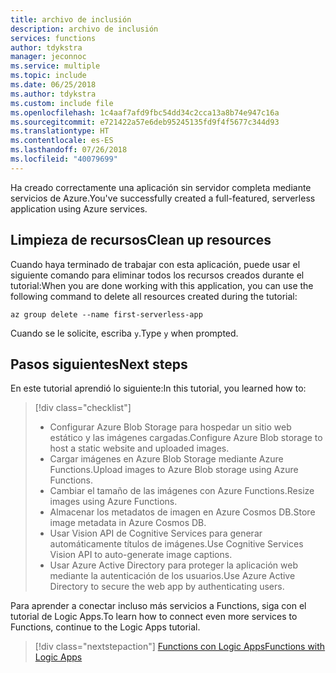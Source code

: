 ```yaml
---
title: archivo de inclusión
description: archivo de inclusión
services: functions
author: tdykstra
manager: jeconnoc
ms.service: multiple
ms.topic: include
ms.date: 06/25/2018
ms.author: tdykstra
ms.custom: include file
ms.openlocfilehash: 1c4aaf7afd9fbc54dd34c2cca13a8b74e947c16a
ms.sourcegitcommit: e721422a57e6deb95245135fd9f4f5677c344d93
ms.translationtype: HT
ms.contentlocale: es-ES
ms.lasthandoff: 07/26/2018
ms.locfileid: "40079699"
---
```

<span data-ttu-id="aee65-103">Ha creado correctamente una aplicación sin servidor completa mediante servicios de Azure.</span><span class="sxs-lookup"><span data-stu-id="aee65-103">You've successfully created a full-featured, serverless application using Azure services.</span></span>

## <a name="clean-up-resources"></a><span data-ttu-id="aee65-104">Limpieza de recursos</span><span class="sxs-lookup"><span data-stu-id="aee65-104">Clean up resources</span></span>

<span data-ttu-id="aee65-105">Cuando haya terminado de trabajar con esta aplicación, puede usar el siguiente comando para eliminar todos los recursos creados durante el tutorial:</span><span class="sxs-lookup"><span data-stu-id="aee65-105">When you are done working with this application, you can use the following command to delete all resources created during the tutorial:</span></span>

```azurecli
az group delete --name first-serverless-app
```

<span data-ttu-id="aee65-106">Cuando se le solicite, escriba `y`.</span><span class="sxs-lookup"><span data-stu-id="aee65-106">Type `y` when prompted.</span></span>  

## <a name="next-steps"></a><span data-ttu-id="aee65-107">Pasos siguientes</span><span class="sxs-lookup"><span data-stu-id="aee65-107">Next steps</span></span>

<span data-ttu-id="aee65-108">En este tutorial aprendió lo siguiente:</span><span class="sxs-lookup"><span data-stu-id="aee65-108">In this tutorial, you learned how to:</span></span>
> [!div class="checklist"]
> * <span data-ttu-id="aee65-109">Configurar Azure Blob Storage para hospedar un sitio web estático y las imágenes cargadas.</span><span class="sxs-lookup"><span data-stu-id="aee65-109">Configure Azure Blob storage to host a static website and uploaded images.</span></span>
> * <span data-ttu-id="aee65-110">Cargar imágenes en Azure Blob Storage mediante Azure Functions.</span><span class="sxs-lookup"><span data-stu-id="aee65-110">Upload images to Azure Blob storage using Azure Functions.</span></span>
> * <span data-ttu-id="aee65-111">Cambiar el tamaño de las imágenes con Azure Functions.</span><span class="sxs-lookup"><span data-stu-id="aee65-111">Resize images using Azure Functions.</span></span>
> * <span data-ttu-id="aee65-112">Almacenar los metadatos de imagen en Azure Cosmos DB.</span><span class="sxs-lookup"><span data-stu-id="aee65-112">Store image metadata in Azure Cosmos DB.</span></span>
> * <span data-ttu-id="aee65-113">Usar Vision API de Cognitive Services para generar automáticamente títulos de imágenes.</span><span class="sxs-lookup"><span data-stu-id="aee65-113">Use Cognitive Services Vision API to auto-generate image captions.</span></span>
> * <span data-ttu-id="aee65-114">Usar Azure Active Directory para proteger la aplicación web mediante la autenticación de los usuarios.</span><span class="sxs-lookup"><span data-stu-id="aee65-114">Use Azure Active Directory to secure the web app by authenticating users.</span></span>

<span data-ttu-id="aee65-115">Para aprender a conectar incluso más servicios a Functions, siga con el tutorial de Logic Apps.</span><span class="sxs-lookup"><span data-stu-id="aee65-115">To learn how to connect even more services to Functions, continue to the Logic Apps tutorial.</span></span> 

> [!div class="nextstepaction"]
> [<span data-ttu-id="aee65-116">Functions con Logic Apps</span><span class="sxs-lookup"><span data-stu-id="aee65-116">Functions with Logic Apps</span></span>](https://docs.microsoft.com/azure/azure-functions/functions-twitter-email)